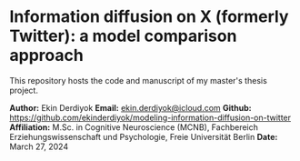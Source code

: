 # Information diffusion on X (formerly Twitter): a model comparison approach
This repository hosts the code and manuscript of my master's thesis project.

**Author:** Ekin Derdiyok
**Email:** ekin.derdiyok@icloud.com
**Github:** https://github.com/ekinderdiyok/modeling-information-diffusion-on-twitter
**Affiliation:** M.Sc. in Cognitive Neuroscience (MCNB), Fachbereich Erziehungswissenschaft und Psychologie, Freie Universität Berlin
**Date:** March 27, 2024
